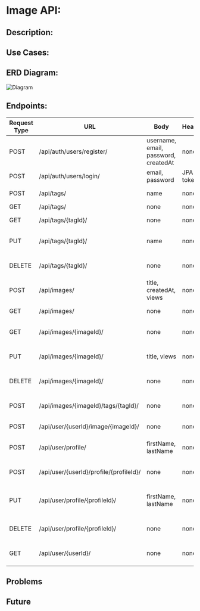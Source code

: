 # Image API:
## Description:
## Use Cases:
## ERD Diagram:
![Diagram](Project_ERD)
## Endpoints:
|Request Type|URL|Body|Header|Description|Access|
|---|---|---|---|---|---|
|POST|/api/auth/users/register/|username, email, password, createdAt|none|creates new user|Public|
|POST|/api/auth/users/login/|email, password|JPA token|user login|Private|
|POST|/api/tags/|name|none|creates new tag|Public|
|GET|/api/tags/|none|none|get all tags|Public|
|GET|/api/tags/{tagId}/|none|none|get tag by tagId|Public|
|PUT|/api/tags/{tagId}/|name|none|update specified tag by id|Public|
|DELETE|/api/tags/{tagId}/|none|none|delete specified tag by id|Public|
|POST|/api/images/|title, createdAt, views|none|creates image|Public|
|GET|/api/images/|none|none|get all images|Public|
|GET|/api/images/{imageId}/|none|none|get specified image by id|Public|
|PUT|/api/images/{imageId}/|title, views|none|update specified image|Public|
|DELETE|/api/images/{imageId}/|none|none|delete specified image by id|Public|
|POST|/api/images/{imageId}/tags/{tagId}/|none|none|adds new tag to image|Public|
|POST|/api/user/{userId}/image/{imageId}/|none|none|add user to image|Public|
|POST|/api/user/profile/|firstName, lastName|none|creates new user profile|Public|
|POST|/api/user/{userId}/profile/{profileId}/|none|none|adds user profile to user|Public|
|PUT|/api/user/profile/{profileId}/|firstName, lastName|none|updates specified user profile by id|Public|
|DELETE|/api/user/profile/{profileId}/|none|none|deletes user profile by id|Public|
|GET|/api/user/{userId}/|none|none|gets specified user by id|Public|
## Problems
## Future
